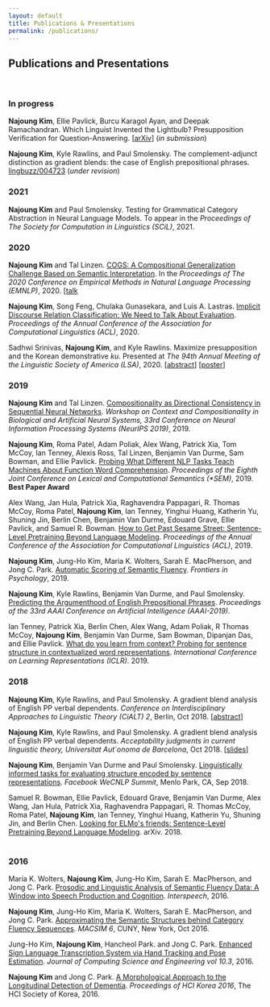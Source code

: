 ```yaml
---
layout: default
title: Publications & Presentations
permalink: /publications/
---
```


## Publications and Presentations

<br>

### In progress
<b>Najoung Kim</b>, Ellie Pavlick, Burcu Karagol Ayan, and Deepak Ramachandran. Which Linguist Invented the Lightbulb? Presupposition Verification for Question-Answering. \[<a target="_blank" href="https://arxiv.org/abs/2101.00391">arXiv</a>\] (<i>in submission</i>)

<b>Najoung Kim</b>, Kyle Rawlins, and Paul Smolensky. The complement-adjunct distinction as gradient blends: the case of English prepositional phrases. <a target="_blank" href="https://ling.auf.net/lingbuzz/004723">lingbuzz/004723</a> (<i>under revision</i>)

### 2021

<b>Najoung Kim</b> and Paul Smolensky. Testing for Grammatical Category Abstraction in Neural Language Models. To appear in the <i>Proceedings of The Society for Computation in Linguistics (SCiL)</i>, 2021.

### 2020
<b>Najoung Kim</b> and Tal Linzen. <a href="https://www.aclweb.org/anthology/2020.emnlp-main.731/">COGS: A Compositional Generalization Challenge Based on Semantic Interpretation</a>. In the <i>Proceedings of The 2020 Conference on Empirical Methods in Natural Language Processing (EMNLP)</i>, 2020. \[<a target="_blank" href="https://slideslive.com/38939064/cogs-a-composition-generalization-challenge-based-on-semantic-interpretation">talk</a>

<b>Najoung Kim</b>, Song Feng, Chulaka Gunasekara, and Luis A. Lastras. <a href="https://www.aclweb.org/anthology/2020.acl-main.480/">Implicit Discourse Relation Classification: We Need to Talk About Evaluation</a>. <i>Proceedings of the Annual Conference of the Association for Computational Linguistics (ACL)</i>, 2020.


Sadhwi Srinivas, <b>Najoung Kim</b>, and Kyle Rawlins. Maximize presupposition and the Korean demonstrative <i>ku</i>. Presented at <i>The 94th Annual Meeting of the Linguistic Society of America (LSA)</i>, 2020. \[<a target="_blank" href="https://www.linguisticsociety.org/abstract/maximize-presupposition-and-korean-demonstrative-ku">abstract</a>] [<a href="/assets/files/LSA_ku_poster.pdf">poster</a>]


### 2019
<b>Najoung Kim</b> and Tal Linzen. <a href="/assets/files/Kim_Linzen_NeurIPS_workshop_camready.pdf">Compositionality as Directional Consistency in Sequential Neural Networks</a>. <i>Workshop on Context and Compositionality in Biological and Artificial Neural Systems, 33rd Conference on Neural Information Processing Systems (NeurIPS 2019)</i>, 2019.

<b>Najoung Kim</b>, Roma Patel, Adam Poliak, Alex Wang, Patrick Xia, Tom McCoy, Ian Tenney, Alexis Ross, Tal Linzen, Benjamin Van Durme, Sam Bowman, and Ellie Pavlick. <a target="_blank" href="https://arxiv.org/abs/1904.11544">Probing What Different NLP Tasks Teach Machines About Function Word Comprehension</a>. <i>Proceedings of the Eighth Joint Conference on Lexical and Computational Semantics (\*SEM)</i>, 2019. <b>Best Paper Award</b>

Alex Wang, Jan Hula, Patrick Xia, Raghavendra  Pappagari,  R. Thomas McCoy, Roma Patel, <b>Najoung Kim</b>, Ian Tenney, Yinghui Huang, Katherin Yu, Shuning Jin, Berlin Chen, Benjamin Van Durme, Edouard Grave, Ellie Pavlick, and Samuel R. Bowman. <a target="_blank" href="https://www.aclweb.org/anthology/P19-1439">How to Get Past Sesame Street: Sentence-Level Pretraining Beyond Language Modeling</a>. <i>Proceedings of the Annual Conference of the Association for Computational Linguistics (ACL)</i>, 2019.

<b>Najoung Kim</b>, Jung-Ho Kim, Maria K. Wolters, Sarah E. MacPherson, and Jong C. Park. <a target="_blank" href="https://www.frontiersin.org/articles/10.3389/fpsyg.2019.01020/full">Automatic Scoring of Semantic Fluency</a>. <i>Frontiers in Psychology</i>, 2019.

<b>Najoung Kim</b>, Kyle Rawlins, Benjamin Van Durme, and Paul Smolensky. <a target="_blank" href="https://arxiv.org/abs/1809.07889">Predicting the Argumenthood of English Prepositional Phrases</a>. <i>Proceedings of the 33rd AAAI Conference on Artificial Intelligence (AAAI-2019)</i>.


Ian Tenney, Patrick Xia, Berlin Chen, Alex Wang, Adam Poliak, R Thomas McCoy, <b>Najoung Kim</b>, Benjamin Van Durme, Sam Bowman, Dipanjan Das, and Ellie Pavlick. <a target="_blank" href="https://openreview.net/forum?id=SJzSgnRcKX">What do you learn from context? Probing for sentence structure in contextualized word representations</a>. <i>International Conference on Learning Representations (ICLR)</i>. 2019.

### 2018

<b>Najoung Kim</b>, Kyle Rawlins, and Paul Smolensky. A gradient blend analysis of English PP verbal dependents. <i>Conference on Interdisciplinary Approaches to Linguistic Theory (CiALT) 2</i>, Berlin, Oct 2018. [<a target="_blank" href="/assets/files/CiALT2_kim_rawlins_smolensky.pdf">abstract</a>]

<b>Najoung Kim</b>, Kyle Rawlins, and Paul Smolensky. A gradient blend analysis of English PP verbal dependents. <i>Acceptability judgments in current linguistic theory, Universitat Aut\`onoma de Barcelona</i>, Oct 2018. [<a target="_blank" href="/assets/files/acceptability_slides.pdf">slides</a>]

<b>Najoung Kim</b>, Benjamin Van Durme and Paul Smolensky. <a target="_blank" href="/assets/files/wecnlp2018.pdf">Linguistically informed tasks for evaluating structure encoded by sentence representations</a>. <i>Facebook WeCNLP Summit</i>, Menlo Park, CA, Sep 2018.

Samuel R. Bowman, Ellie Pavlick, Edouard Grave, Benjamin Van Durme, Alex Wang, Jan Hula, Patrick Xia, Raghavendra Pappagari, R. Thomas McCoy, Roma Patel, <b>Najoung Kim</b>, Ian Tenney, Yinghui Huang, Katherin Yu, Shuning Jin, and Berlin Chen. <a target="_blank" href="https://arxiv.org/abs/1812.10860">Looking for ELMo's friends: Sentence-Level Pretraining Beyond Language Modeling</a>. arXiv. 2018.
<br>
<br>
### 2016
Maria K. Wolters, <b>Najoung Kim</b>, Jung-Ho Kim, Sarah E. MacPherson, and Jong C. Park. <a href="http://dx.doi.org/10.21437/Interspeech.2016-420">Prosodic and Linguistic Analysis of Semantic Fluency Data: A Window into Speech Production and Cognition</a>. <i>Interspeech</i>, 2016.

<b>Najoung Kim</b>, Jung-Ho Kim, Maria K. Wolters, Sarah E. MacPherson, and Jong C. Park. <a href="http://www.macsim.us/wordpress/wp-content/uploads/2016/09/macsim6_KimN.pdf">Approximating the Semantic Structures behind Category Fluency Sequences</a>. <i>MACSIM 6</i>, CUNY, New York, Oct 2016.

Jung-Ho Kim, <b>Najoung Kim</b>, Hancheol Park. and Jong C. Park. <a href="https://www.koreascience.or.kr/article/JAKO201630762631870.pdf">Enhanced Sign Language Transcription System via Hand Tracking and Pose Estimation</a>. <i>Journal of Computing Science and Engineering vol 10.3</i>, 2016.

<b>Najoung Kim</b> and Jong C. Park. <a href="https://dl.acm.org/citation.cfm?id=2903628">A Morphological Approach to the Longitudinal Detection of Dementia</a>. <i>Proceedings of HCI Korea 2016</i>, The HCI Society of Korea, 2016.